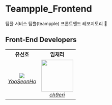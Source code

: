 # Teampple_Frontend
팀플 서비스 팀쁠(teampple) 프론트엔드 레포지토리 🤝

## Front-End Developers
<div align="center"> 
  <table>
     <tr align="center">
        <td>
           <B>유선호</B>
        </td>
        <td>
           <B>임채리</B>
        </td>
     </tr>
     <tr align="center">
        <td>
           <img src="https://github.com/YooSeonHo.png?size=100">
           <br>
           <a href="https://github.com/YooSeonHo">
              <I>YooSeonHo</I>
           </a>
        </td>
        <td>
           <img src="https://github.com/ch9eri.png?size=100" width="100">
           <br>
           <a href="https://github.com/ch9eri">
              <I>ch9eri</I>
           </a>
        </td>
     </tr>
  </table>
</div>
